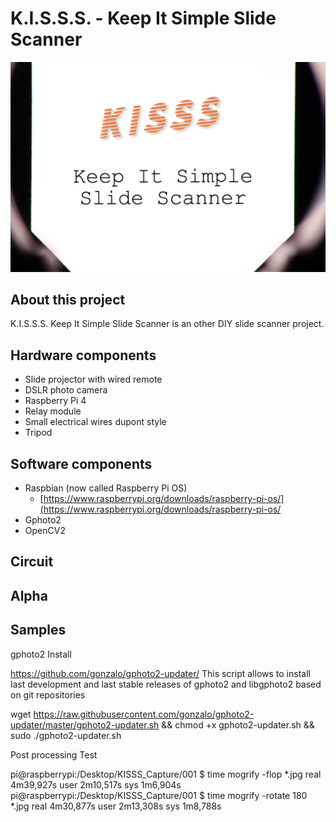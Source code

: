 # K.I.S.S.S. - Keep It Simple Slide Scanner


![KISSS - Keep It Simple Slide Scanner](https://github.com/storagebits/KISSS/blob/master/images/intro.jpg?raw=true)

## About this project
K.I.S.S.S. Keep It Simple Slide Scanner is an other DIY slide scanner project. 
 

## Hardware components
 - Slide projector with wired remote
 - DSLR photo camera
 - Raspberry Pi 4
 - Relay module
 - Small electrical wires dupont style
 - Tripod
 
## Software components
 - Raspbian (now called Raspberry Pi OS)
	 - [https://www.raspberrypi.org/downloads/raspberry-pi-os/](https://www.raspberrypi.org/downloads/raspberry-pi-os/
- Gphoto2
- OpenCV2

## Circuit

## Alpha

## Samples


gphoto2 Install 

https://github.com/gonzalo/gphoto2-updater/
This script allows to install last development and last stable releases of gphoto2 and libgphoto2 based on git repositories

wget https://raw.githubusercontent.com/gonzalo/gphoto2-updater/master/gphoto2-updater.sh && chmod +x gphoto2-updater.sh && sudo ./gphoto2-updater.sh


Post processing Test

pi@raspberrypi:/Desktop/KISSS_Capture/001 $ time mogrify -flop *.jpg
real	4m39,927s
user	2m10,517s
sys	1m6,904s
pi@raspberrypi:/Desktop/KISSS_Capture/001 $ time mogrify -rotate 180 *.jpg
real	4m30,877s
user	2m13,308s
sys	1m8,788s
<!--stackedit_data:
eyJoaXN0b3J5IjpbMjA0Mjg3MTI0LDIxNjI2ODUyMiwtMTQ0MD
k1ODc4MCwtNDAwNDA3OTgyLDEwNjUwNzg5OTVdfQ==
-->